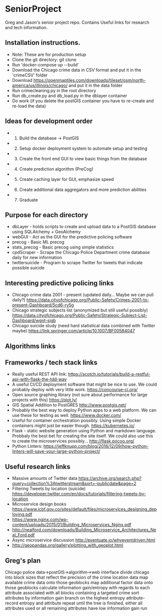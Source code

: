 # SeniorProject
Greg and Jason's senior project repo. Contains Useful links for research and tech information.

## Installation instructions.
* Note: These are for production setup
* Clone the git directory: git clone <repo url>
* Run 'docker-compose up --build'
* Download the Chicago crime data in CSV format and put it in the 'crimeCSV' folder
* Download https://openmaptiles.com/downloads/tileset/osm/north-america/us/illinois/chicago/ and put it in the data folder
* Run crimecleaning.py in the root directory
* Run db_create.py and db_load.py in the dblayer container
* Do work (if you delete the postGIS container you have to re-create and re-load the data)

## Ideas for development order
* 1) Build the database -> PostGIS
* 2) Setup docker deployment system to automate setup and testing
* 3) Create the front end GUI to view basic things from the database
* 4) Create prediction algorithm (PreCog)
* 5) Create caching layer for GUI, emphasize speed
* 6) Create additional data aggregators and more prediction abilities
* 7) Graduate

## Purpose for each directory
* dbLayer        - holds scripts to create and upload data to a PostGIS database using SQLAlchemy + GeoAlchemy
* webGUI         - Act as the GUI for the predictive policing software
* precog         - Basic ML precog
* stats_precog   - Basic precog using simple statistics
* cpdScraper     - Scrape the Chicago Police Department crime database daily for new information
* twittersuicide - Program to scrape Twitter for tweets that indicate possible suicide

## Interesting predictive policing links
* Chicago crime data 2001 - present (updated daily... Maybe we can pull daily?) https://data.cityofchicago.org/Public-Safety/Crimes-2001-to-present-Dashboard/5cd6-ry5g
* Chicago strategic subjects list (anonymized but still useful possibly) https://data.cityofchicago.org/Public-Safety/Strategic-Subject-List-Dashboard/wgnt-sjgb
* Chicago suicide study (need hard statistical data combined with Twitter maybe) https://link.springer.com/article/10.1007/BF00584047

## Algorithms links

## Frameworks / tech stack links
* Really useful REST API link: https://scotch.io/tutorials/build-a-restful-api-with-flask-the-tdd-way
* A useful CI/CD deployment software that might be nice to use. We could probably deploy with very little work. https://concourse-ci.org/
* Open source graphing library (not sure about performance for large projects with this) https://plot.ly/
* GIS Spatial Addition to PostGRES http://www.postgis.net/
* Probably the best way to deploy Python apps to a web platform. We can use these for testing as well. https://www.docker.com/
* Useful for container orchestration possibly. Using simple Docker containers might just be easier though. https://kubernetes.io/
* Flask - static website generation using Python and markdown language. Probbaly the best bet for creating the site itself. We could also use this to create the microservices possibly... http://flask.pocoo.org/
* Python Linters: https://jeffknupp.com/blog/2016/12/09/how-python-linters-will-save-your-large-python-project/

## Useful research links
* Massive amounts of Twitter data https://archive.org/search.php?query=collection%3Atwitterstream&sort=-publicdate&page=2
* Filtering Tweets by location (suicide) https://developer.twitter.com/en/docs/tutorials/filtering-tweets-by-location
* Microservice design books https://www.icbf.gov.co/sites/default/files/microservices_designing_deploying.pdf
* https://www.nginx.com/wp-content/uploads/2015/01/Building_Microservices_Nginx.pdf
* http://nealford.com/downloads/Building_Microservice_Architectures_Neal_Ford.pdf
* Async microservice discussion http://eventuate.io/whyeventdriven.html
* http://geopandas.org/gallery/plotting_with_geoplot.html

## Greg's plan
Chicago police data->postGIS->algorithm->web interface
divide chicago into block sizes that reflect the precision of the crime location data
map available crime data onto those geoblocks
map additional factor data onto those geoblocks
calculate information gain/entropy with regards to each attribute associated with all blocks containing a targeted crime
sort attributes by information gain
branch on the highest entropy attribute-record entropy and attribute
repeat until the tree is finished, either all attributes used or all remaining attributes have low information gain
run
